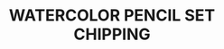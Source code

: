 ---
layout: product
title: "WATERCOLOR PENCIL SET CHIPPING"
price: "700" 
desc: "N/A"
img_path: "/assets/img/AK10042.jpg"
brand: "AK"
available: false
special_offer: false
new: true
soon: false
cat: "060000"
subcat: "060200"
subsubcat: "00"
sifra: "AK10042"
---